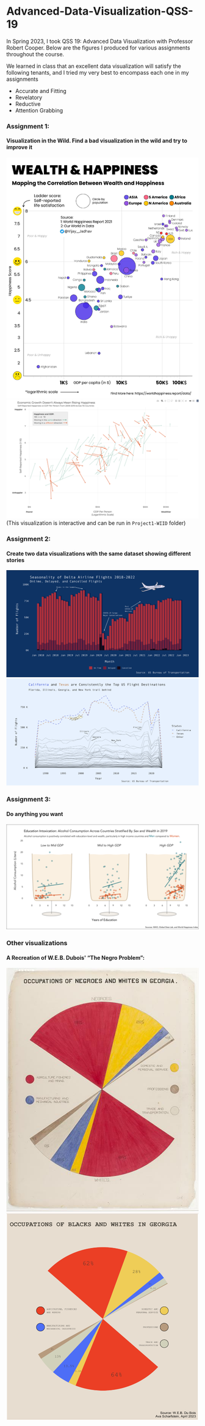 # Advanced-Data-Visualization-QSS-19

In Spring 2023, I took QSS 19: Advanced Data Visualization with Professor Robert Cooper. Below are the figures I produced for various assignments throughout the course. 

We learned in class that an excellent data visualization will satisfy the following tenants, and I tried my very best to encompass each one in my assignments
- Accurate and Fitting
- Revelatory
- Reductive
- Attention Grabbing

### Assignment 1: 
#### Visualization in the Wild. Find a bad visualization in the wild and try to improve it
![Image](Project1-WIID/Project1/FuLdIdtaQAAWKWV.jpg)
![Image](Project1-WIID/Project1/static_plot.png)
(This visualization is interactive and can be run in `Project1-WIID` folder)

### Assignment 2:
#### Create two data visualizations with the same dataset showing different stories

![Image](Project2/Project2/finalplot1.png)
![Image](Project2/Project2/finalplot2.png)

### Assignment 3:
#### Do anything you want

![Image](Project3/Project3/final.png)


### Other visualizations

#### A Recreation of W.E.B. Dubois' “The Negro Problem”:
![Image](Week2/dubois_original.jpg)
![Image](Week2/dubois.png)
